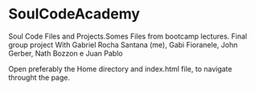 # SoulCodeAcademy
Soul Code Files and Projects.Somes Files from  bootcamp lectures.
Final group project With Gabriel Rocha Santana (me), Gabi Fioranele, John Gerber, Nath Bozzon e Juan Pablo

Open preferably the Home directory and index.html file, to navigate throught the page.
